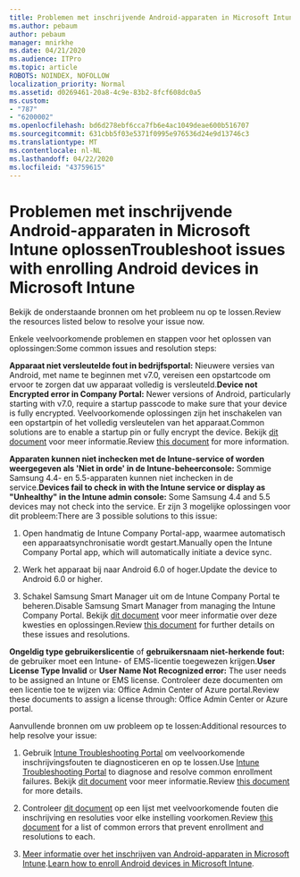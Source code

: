 ```yaml
---
title: Problemen met inschrijvende Android-apparaten in Microsoft Intune oplossen
ms.author: pebaum
author: pebaum
manager: mnirkhe
ms.date: 04/21/2020
ms.audience: ITPro
ms.topic: article
ROBOTS: NOINDEX, NOFOLLOW
localization_priority: Normal
ms.assetid: d0269461-20a8-4c9e-83b2-8fcf608dc0a5
ms.custom:
- "787"
- "6200002"
ms.openlocfilehash: bd6d278ebf6cca7fb6e4ac1049deae600b516707
ms.sourcegitcommit: 631cbb5f03e5371f0995e976536d24e9d13746c3
ms.translationtype: MT
ms.contentlocale: nl-NL
ms.lasthandoff: 04/22/2020
ms.locfileid: "43759615"
---
```

# <a name="troubleshoot-issues-with-enrolling-android-devices-in-microsoft-intune"></a><span data-ttu-id="63475-102">Problemen met inschrijvende Android-apparaten in Microsoft Intune oplossen</span><span class="sxs-lookup"><span data-stu-id="63475-102">Troubleshoot issues with enrolling Android devices in Microsoft Intune</span></span>

<span data-ttu-id="63475-103">Bekijk de onderstaande bronnen om het probleem nu op te lossen.</span><span class="sxs-lookup"><span data-stu-id="63475-103">Review the resources listed below to resolve your issue now.</span></span>
  
<span data-ttu-id="63475-104">Enkele veelvoorkomende problemen en stappen voor het oplossen van oplossingen:</span><span class="sxs-lookup"><span data-stu-id="63475-104">Some common issues and resolution steps:</span></span>
  
 <span data-ttu-id="63475-105">**Apparaat niet versleutelde fout in bedrijfsportal:** Nieuwere versies van Android, met name te beginnen met v7.0, vereisen een opstartcode om ervoor te zorgen dat uw apparaat volledig is versleuteld.</span><span class="sxs-lookup"><span data-stu-id="63475-105">**Device not Encrypted error in Company Portal:** Newer versions of Android, particularly starting with v7.0, require a startup passcode to make sure that your device is fully encrypted.</span></span> <span data-ttu-id="63475-106">Veelvoorkomende oplossingen zijn het inschakelen van een opstartpin of het volledig versleutelen van het apparaat.</span><span class="sxs-lookup"><span data-stu-id="63475-106">Common solutions are to enable a startup pin or fully encrypt the device.</span></span> <span data-ttu-id="63475-107">Bekijk [dit document](https://docs.microsoft.com/intune-user-help/your-device-appears-encrypted-but-cp-says-otherwise-android) voor meer informatie.</span><span class="sxs-lookup"><span data-stu-id="63475-107">Review [this document](https://docs.microsoft.com/intune-user-help/your-device-appears-encrypted-but-cp-says-otherwise-android) for more information.</span></span>
  
 <span data-ttu-id="63475-108">**Apparaten kunnen niet inchecken met de Intune-service of worden weergegeven als 'Niet in orde' in de Intune-beheerconsole:** Sommige Samsung 4.4- en 5.5-apparaten kunnen niet inchecken in de service.</span><span class="sxs-lookup"><span data-stu-id="63475-108">**Devices fail to check in with the Intune service or display as "Unhealthy" in the Intune admin console:** Some Samsung 4.4 and 5.5 devices may not check into the service.</span></span> <span data-ttu-id="63475-109">Er zijn 3 mogelijke oplossingen voor dit probleem:</span><span class="sxs-lookup"><span data-stu-id="63475-109">There are 3 possible solutions to this issue:</span></span>
  
1. <span data-ttu-id="63475-110">Open handmatig de Intune Company Portal-app, waarmee automatisch een apparaatsynchronisatie wordt gestart.</span><span class="sxs-lookup"><span data-stu-id="63475-110">Manually open the Intune Company Portal app, which will automatically initiate a device sync.</span></span>

2. <span data-ttu-id="63475-111">Werk het apparaat bij naar Android 6.0 of hoger.</span><span class="sxs-lookup"><span data-stu-id="63475-111">Update the device to Android 6.0 or higher.</span></span>

3. <span data-ttu-id="63475-112">Schakel Samsung Smart Manager uit om de Intune Company Portal te beheren.</span><span class="sxs-lookup"><span data-stu-id="63475-112">Disable Samsung Smart Manager from managing the Intune Company Portal.</span></span> <span data-ttu-id="63475-113">Bekijk [dit document](https://docs.microsoft.com/intune-classic/troubleshoot/troubleshoot-device-enrollment-in-intune#devices-fail-to-check-in-with-the-intune-service-and-display-as-unhealthy-in-the-intune-admin-console) voor meer informatie over deze kwesties en oplossingen.</span><span class="sxs-lookup"><span data-stu-id="63475-113">Review [this document](https://docs.microsoft.com/intune-classic/troubleshoot/troubleshoot-device-enrollment-in-intune#devices-fail-to-check-in-with-the-intune-service-and-display-as-unhealthy-in-the-intune-admin-console) for further details on these issues and resolutions.</span></span>

 <span data-ttu-id="63475-114">**Ongeldig type gebruikerslicentie** of **gebruikersnaam niet-herkende fout:** de gebruiker moet een Intune- of EMS-licentie toegewezen krijgen.</span><span class="sxs-lookup"><span data-stu-id="63475-114">**User License Type Invalid** or **User Name Not Recognized error:** The user needs to be assigned an Intune or EMS license.</span></span> <span data-ttu-id="63475-115">Controleer deze documenten om een licentie toe te wijzen via: Office Admin Center of Azure portal.</span><span class="sxs-lookup"><span data-stu-id="63475-115">Review these documents to assign a license through: Office Admin Center or Azure portal.</span></span>
  
<span data-ttu-id="63475-116">Aanvullende bronnen om uw probleem op te lossen:</span><span class="sxs-lookup"><span data-stu-id="63475-116">Additional resources to help resolve your issue:</span></span>
  
1. <span data-ttu-id="63475-117">Gebruik [Intune Troubleshooting Portal](https://devicemanagement.microsoft.com/#blade/Microsoft_Intune_DeviceSettings/TroubleshootBlade) om veelvoorkomende inschrijvingsfouten te diagnosticeren en op te lossen.</span><span class="sxs-lookup"><span data-stu-id="63475-117">Use [Intune Troubleshooting Portal](https://devicemanagement.microsoft.com/#blade/Microsoft_Intune_DeviceSettings/TroubleshootBlade) to diagnose and resolve common enrollment failures.</span></span> <span data-ttu-id="63475-118">Bekijk [dit document](https://docs.microsoft.com/intune/help-desk-operators) voor meer informatie.</span><span class="sxs-lookup"><span data-stu-id="63475-118">Review [this document](https://docs.microsoft.com/intune/help-desk-operators) for more details.</span></span>

2. <span data-ttu-id="63475-119">Controleer [dit document](https://docs.microsoft.com/intune-classic/Troubleshoot/troubleshoot-device-enrollment-in-intune) op een lijst met veelvoorkomende fouten die inschrijving en resoluties voor elke instelling voorkomen.</span><span class="sxs-lookup"><span data-stu-id="63475-119">Review [this document](https://docs.microsoft.com/intune-classic/Troubleshoot/troubleshoot-device-enrollment-in-intune) for a list of common errors that prevent enrollment and resolutions to each.</span></span>

3. <span data-ttu-id="63475-120">[Meer informatie over het inschrijven van Android-apparaten in Microsoft Intune](https://docs.microsoft.com/intune/android-enroll).</span><span class="sxs-lookup"><span data-stu-id="63475-120">[Learn how to enroll Android devices in Microsoft Intune](https://docs.microsoft.com/intune/android-enroll).</span></span>
